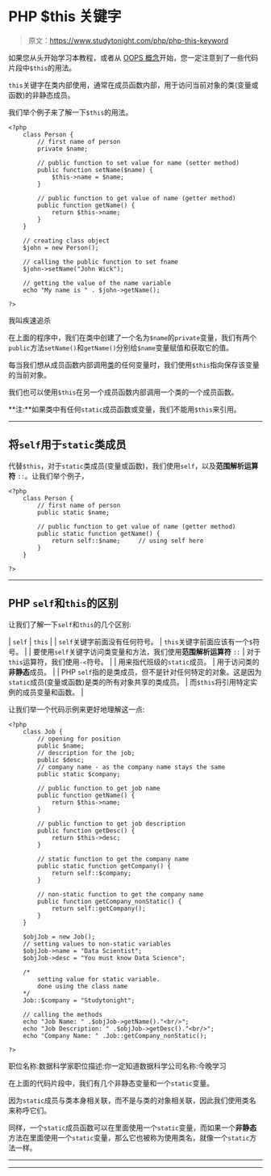 # PHP $this 关键字

> 原文：<https://www.studytonight.com/php/php-this-keyword>

如果您从头开始学习本教程，或者从 [OOPS 概念](php-object-oriented-programming)开始，您一定注意到了一些代码片段中`$this`的用法。

`this`关键字在类内部使用，通常在成员函数内部，用于访问当前对象的类(变量或函数)的非静态成员。

我们举个例子来了解一下`$this`的用法。

```
<?php
    class Person {
        // first name of person
        private $name;

        // public function to set value for name (setter method)
        public function setName($name) {
            $this->name = $name;
        }

        // public function to get value of name (getter method)
        public function getName() {
            return $this->name;
        }
    }

    // creating class object
    $john = new Person();

    // calling the public function to set fname
    $john->setName("John Wick");

    // getting the value of the name variable
    echo "My name is " . $john->getName();

?>
```

我叫疾速追杀

在上面的程序中，我们在类中创建了一个名为`$name`的`private`变量，我们有两个`public`方法`setName()`和`getName()`分别给`$name`变量赋值和获取它的值。

每当我们想从成员函数内部调用[类](php-class)的任何变量时，我们使用`$this`指向保存该变量的当前对象。

我们也可以使用`$this`在另一个成员函数内部调用一个类的一个成员函数。

**注:**如果类中有任何`static`成员函数或变量，我们不能用`$this`来引用。

* * *

## 将`self`用于`static`类成员

代替`$this`，对于`static`类成员(变量或函数)，我们使用`self`，以及**范围解析运算符** `::`。让我们举个例子，

```
<?php
    class Person {
        // first name of person
        public static $name;

        // public function to get value of name (getter method)
        public static function getName() {
            return self::$name;     // using self here
        }
    }

?>
```

* * *

## PHP `self`和`this`的区别

让我们了解一下`self`和`this`的几个区别:

| `self` | `this` |
| `self`关键字前面没有任何符号。 | `this`关键字前面应该有一个`$`符号。 |
| 要使用`self`关键字访问类变量和方法，我们使用**范围解析运算符** `::` | 对于`this`运算符，我们使用`-<`符号。 |
| 用来指代班级的`static`成员。 | 用于访问类的**非静态**成员。 |
| PHP `self`指的是类成员，但不是针对任何特定的对象。这是因为`static`成员(变量或函数)是类的所有对象共享的类成员。 | 而`$this`将引用特定实例的成员变量和函数。 |

让我们举一个代码示例来更好地理解这一点:

```
<?php
    class Job {
        // opening for position
        public $name;
        // description for the job;
        public $desc;
        // company name - as the company name stays the same
        public static $company;

        // public function to get job name
        public function getName() {
            return $this->name;
        }

        // public function to get job description
        public function getDesc() {
            return $this->desc;
        }

        // static function to get the company name
        public static function getCompany() {
            return self::$company;
        }

        // non-static function to get the company name
        public function getCompany_nonStatic() {
            return self::getCompany();
        }
    }

    $objJob = new Job();
    // setting values to non-static variables
    $objJob->name = "Data Scientist";
    $objJob->desc = "You must know Data Science";

    /* 
        setting value for static variable.
        done using the class name
    */
    Job::$company = "Studytonight";

    // calling the methods
    echo "Job Name: " .$objJob->getName()."<br/>";
    echo "Job Description: " .$objJob->getDesc()."<br/>";
    echo "Company Name: " .Job::getCompany_nonStatic();

?>
```

职位名称:数据科学家职位描述:你一定知道数据科学公司名称:今晚学习

在上面的代码片段中，我们有几个非静态变量和一个`static`变量。

因为`static`成员与类本身相关联，而不是与类的对象相关联，因此我们使用类名来称呼它们。

同样，一个`static`成员函数可以在里面使用一个`static`变量，而如果一个**非静态**方法在里面使用一个`static`变量，那么它也被称为使用类名，就像一个`static`方法一样。

* * *

* * *